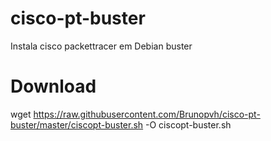 # cisco-pt-buster
Instala cisco packettracer em Debian buster

# Download
wget https://raw.githubusercontent.com/Brunopvh/cisco-pt-buster/master/ciscopt-buster.sh -O ciscopt-buster.sh
